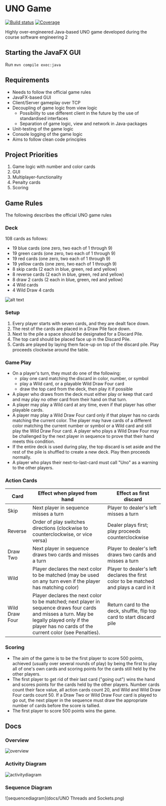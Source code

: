 # UNO Game
[![Build status](https://travis-ci.org/booooza/swe2-uno.svg?branch=master)](https://travis-ci.org/booooza/swe2-uno) [![Coverage](https://sonarcloud.io/api/project_badges/measure?project=ch.swe2.uno%3Aswe2-uno&metric=coverage)](https://sonarcloud.io/dashboard?id=ch.swe2.uno%3Aswe2-uno)

Highly over-engineered Java-based UNO game developed during the course software engineering 2

## Starting the JavaFX GUI
Run `mvn compile exec:java`

## Requirements
* Needs to follow the official game rules
* JavaFX-based GUI
* Client/Server gameplay over TCP
* Decoupling of game logic from view logic
    * Possibility to use different client in the future by the use of standardised interfaces
    * Separation of game logic, view and network in Java-packages
* Unit-testing of the game logic
* Console logging of the game logic
* Aims to follow clean code principles

## Project Priorities
1. Game logic with number and color cards
2. GUI
3. Multiplayer-functionality
4. Penalty cards
5. Scoring

## Game Rules
The following describes the official UNO game rules
### Deck
108 cards as follows:
* 19 blue cards (one zero, two each of 1 through 9)
* 19 green cards (one zero, two each of 1 through 9)
* 19 red cards (one zero, two each of 1 through 9)
* 19 yellow cards (one zero, two each of 1 through 9)
* 8 skip cards (2 each in blue, green, red and yellow)
* 8 reverse cards (2 each in blue, green, red and yellow)
* 8 draw 2 cards (2 each in blue, green, red and yellow)
* 4 Wild cards
* 4 Wild Draw 4 cards

![alt text](UNO_cards_deck.svg)

### Setup
1. Every player starts with seven cards, and they are dealt face down. 
2. The rest of the cards are placed in a Draw Pile face down. 
3. Next to the pile a space should be designated for a Discard Pile. 
4. The top card should be placed face up in the Discard Pile.
5. Cards are played by laying them face-up on top of the discard pile. Play proceeds clockwise around the table.


### Game Play
* On a player's turn, they must do one of the following:
    * play one card matching the discard in color, number, or symbol
    * play a Wild card, or a playable Wild Draw Four card
    * draw the top card from the deck, then play it if possible
* A player who draws from the deck must either play or keep that card and may play no other card from their hand on that turn.
* A player may play a Wild card at any time, even if that player has other playable cards.
* A player may play a Wild Draw Four card only if that player has no cards matching the current color. The player may have cards of a different color matching the current number or symbol or a Wild card and still play the Wild Draw Four card. A player who plays a Wild Draw Four may be challenged by the next player in sequence to prove that their hand meets this condition.
* If the entire deck is used during play, the top discard is set aside and the rest of the pile is shuffled to create a new deck. Play then proceeds normally.
* A player who plays their next-to-last-card must call "Uno" as a warning to the other players.

### Action Cards
| Card           | Effect when played from hand                                                                                                                                                                          | Effect as first discard                                                               |
|----------------|-------------------------------------------------------------------------------------------------------------------------------------------------------------------------------------------------------|---------------------------------------------------------------------------------------|
| Skip           | Next player in sequence misses a turn                                                                                                                                                                 | Player to dealer's left misses a turn                                                 |
| Reverse        | Order of play switches directions (clockwise to counterclockwise, or vice versa)                                                                                                                       | Dealer plays first; play proceeds counterclockwise                                    |
| Draw Two       | Next player in sequence draws two cards and misses a turn                                                                                                                                             | Player to dealer's left draws two cards and misses a turn                             |
| Wild           | Player declares the next color to be matched (may be used on any turn even if the player has matching color)                                                                                          | Player to dealer's left declares the first color to be matched and plays a card in it |
| Wild Draw Four | Player declares the next color to be matched; next player in sequence draws four cards and misses a turn. May be legally played only if the player has no cards of the current color (see Penalties). | Return card to the deck, shuffle, flip top card to start discard pile                 |

### Scoring
* The aim of the game is to be the first player to score 500 points, achieved (usually over several rounds of play) by being the first to play all of one's own cards and scoring points for the cards still held by the other players.
* The first player to get rid of their last card ("going out") wins the hand and scores points for the cards held by the other players. Number cards count their face value, all action cards count 20, and Wild and Wild Draw Four cards count 50. If a Draw Two or Wild Draw Four card is played to go out, the next player in the sequence must draw the appropriate number of cards before the score is tallied.
* The first player to score 500 points wins the game.

## Docs
### Overview
![overview](docs/swe2-uno-overview.svg)

### Activity Diagram
![activitydiagram](docs/activity.png)

### Sequence Diagram
![sequencediagram](docs/UNO Threads and Sockets.png)